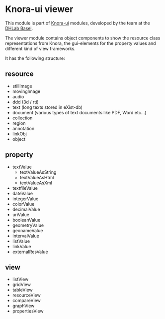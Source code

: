 # Knora-ui viewer
<!-- // not yet published
![npm (scoped)](https://img.shields.io/npm/v/@knora/viewer.svg)
-->

This module is part of [Knora-ui](https://github.com/dhlab-basel/Knora-ui) modules, developed by the team at the [DHLab Basel](http://dhlab.unibas.ch).

The viewer module contains object components to show the resource class representations from Knora, the gui-elements for the property values and different kind of view frameworks.

It has the following structure:

## resource
  - stillImage
  - movingImage
  - audio
  - ddd (3d / rti)
  - text (long texts stored in eXist-db)
  - document (various types of text documents like PDF, Word etc...)
  - collection
  - region
  - annotation
  - linkObj
  - object

## property
  - textValue
    - textValueAsString
    - textValueAsHtml
    - textValueAsXml
  - textfileValue
  - dateValue
  - integerValue
  - colorValue
  - decimalValue
  - uriValue
  - booleanValue
  - geometryValue
  - geonameValue
  - intervalValue
  - listValue
  - linkValue
  - externalResValue

## view
  - listView
  - gridView
  - tableView
  - resourceView
  - compareView
  - graphView
  - propertiesView
